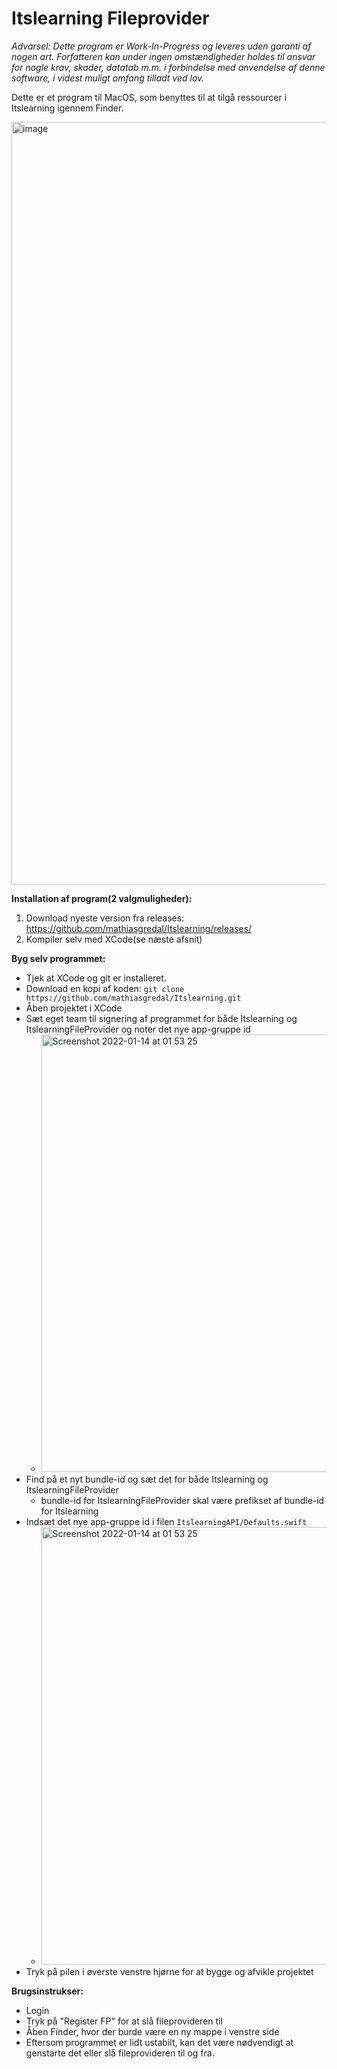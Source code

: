 # Itslearning Fileprovider
*Advarsel: Dette program er Work-In-Progress og leveres uden garanti af nogen art. Forfatteren kan under ingen omstændigheder holdes til ansvar for nogle krav, skader, datatab m.m. i forbindelse med anvendelse af denne software, i videst muligt omfang tilladt ved lov.*

Dette er et program til MacOS, som benyttes til at tilgå ressourcer i Itslearning igennem Finder.

<img width="1220" alt="image" src="https://user-images.githubusercontent.com/20731972/149433369-68473b73-a921-4f5f-819d-b51d7a8f7bd0.png">




**Installation af program(2 valgmuligheder):**
1. Download nyeste version fra releases: https://github.com/mathiasgredal/Itslearning/releases/
2. Kompiler selv med XCode(se næste afsnit)

**Byg selv programmet:**
- Tjek at XCode og git er installeret.
- Download en kopi af koden: `git clone https://github.com/mathiasgredal/Itslearning.git`
- Åben projektet i XCode
- Sæt eget team til signering af programmet for både Itslearning og ItslearningFileProvider og noter det nye app-gruppe id
  - <img width="700" alt="Screenshot 2022-01-14 at 01 53 25" src="https://user-images.githubusercontent.com/20731972/149432138-f34c1b35-2ba0-4a6a-a797-ec8b3f6fb64a.png">
- Find på et nyt bundle-id og sæt det for både Itslearning og ItslearningFileProvider
  - bundle-id for ItslearningFileProvider skal være prefikset af bundle-id for Itslearning
- Indsæt det nye app-gruppe id i filen `ItslearningAPI/Defaults.swift`
  - <img width="700" alt="Screenshot 2022-01-14 at 01 53 25" src="https://user-images.githubusercontent.com/20731972/149432558-8cdb1fdf-a28b-4ee4-81f7-d5ab975a14e7.png">
- Tryk på pilen i øverste venstre hjørne for at bygge og afvikle projektet

**Brugsinstrukser:**
- Login
- Tryk på "Register FP" for at slå fileprovideren til
- Åben Finder, hvor der burde være en ny mappe i venstre side
- Eftersom programmet er lidt ustabilt, kan det være nødvendigt at genstarte det eller slå fileprovideren til og fra.

